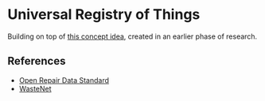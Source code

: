 # Universal Registry of Things

Building on top of [this concept idea](https://is.efeefe.me/concepts/universal-registry-things), created in an earlier phase of research.

## References

- [Open Repair Data Standard](https://standard.openrepair.org/)
- [WasteNet](https://recycleye.com/wastenet/)
